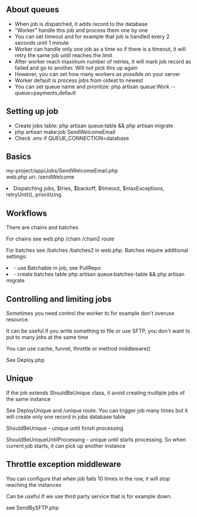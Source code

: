 ## About queues

<ul>
<li>When job is dispatched, it adds record to the database</li>
<li>"Worker" handle this job and process them one by one</li>
<li>You can set timeout and for example that job is handled every 2 seconds until 1 minute</li>
<li>Worker can handle only one job as a time so if there is a timeout, it will retry the same job until reaches the limit</li>
<li>After worker reach maximum number of retries, it will mark job record as failed and go to another. Will not pick this up again</li>
<li>However, you can set how many workers as possible on your server</li>
<li>Worker default is process jobs from oldest to newest</li>
<li>You can set queue name and prioritize: php artisan queue:Work --queue=payments,default</li>
</ul>

## Setting up job

<ul>
<li>Create jobs table: php artisan queue:table && php artisan migrate</li>
<li>php artisan make:job SendWelcomeEmail</li>
<li>Check .env if QUEUE_CONNECTION=database</li> 
</ul>

## Basics
my-project/app/Jobs/SendWelcomeEmail.php<br>
web.php uri: /sendWelcome
<li>Dispatching jobs, $tries, $backoff, $timeout, $maxExceptions, retryUntil(), prioritizing</li>

## Workflows
<p>There are chains and batches</p>
<p>For chains see web.php /chain /chain2 route</p>
<p>For batches see /batches /batches2 in web.php. Batches require additional settings:</p>
<li>- use Batchable in job, see PullRepo</li>
<li>- create batches table php artisan queue:batches-table && php artisan migrate</li>

## Controlling and limiting jobs
<p>Sometimes you need control the worker to for example don't overuse resource.</p>
<p>It can be useful if you write something to file or use SFTP, you don't want to put to many jobs at the same time</p>
<p>You can use cache, funnel, throttle or method middleware()</p>
<p>See Deploy.php</p>

## Unique
<p>If the job extends ShouldBeUnique class, it avoid creating multiple jobs of the same instance</p>
<p>See DeployUnique and /unique route. You can trigger job many times but it will create only one record in jobs database table</p>
<p>ShouldBeUnique - unique until finish processing</p>
<p>ShouldBeUniqueUntilProcessing - unique until starts processing. So when current job starts, it can pick up another instance</p>

## Throttle exception middleware
<p>You can configure that when job fails 10 times in the row, it will stop reaching the instances</p>
<p>Can be useful if we use third party service that is for example down.</p>
<p>see SendBySFTP.php</p>
